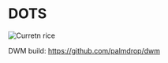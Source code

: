 # DOTS

![Curretn rice](https://github.com/palmdrop/dots/blob/master/.github/main.png)

DWM build: https://github.com/palmdrop/dwm
